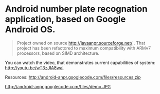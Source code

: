 # Android number plate recognation application, based on Google Android OS. #
> Project owned on source http://javaanpr.sourceforge.net/ . That project has been refactored to maximum compatibility with ARMv7 processors, based on SIMD architecture.

You can watch the video, that demonstrates current capabilities of system:
http://youtu.be/wT3zJIA8waI

Resources: http://android-anpr.googlecode.com/files/resources.zip

http://android-anpr.googlecode.com/files/demo.JPG